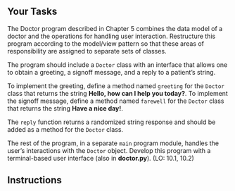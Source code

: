 ## Your Tasks

The Doctor program described in Chapter 5 combines the data model of a doctor and the operations for handling user interaction. Restructure this program according to the model/view pattern so that these areas of responsibility are assigned to separate sets of classes.

The program should include a `Doctor` class with an interface that allows one to obtain a greeting, a signoff message, and a reply to a patient’s string.

To implement the greeting, define a method named `greeting` for the `Doctor` class that returns the string **Hello, how can I help you today?**. To implement the signoff message, define a method named `farewell` for the `Doctor` class that returns the string **Have a nice day!**.

The `reply` function returns a randomized string response and should be added as a method for the `Doctor` class.

The rest of the program, in a separate `main` program module, handles the user’s interactions with the `Doctor` object. Develop this program with a terminal-based user interface (also in **doctor.py**). (LO: 10.1, 10.2)

## Instructions
